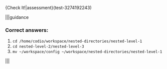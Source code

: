 {Check It!|assessment}(test-3274192243)

|||guidance
### Correct answers:
1. `cd /home/codio/workspace/nested-directories/nested-level-1`
2. `cd nested-level-2/nested-level-3`
3. `mv ~/workspace/config ~/workspace/nested-directories/nested-level-1`

|||